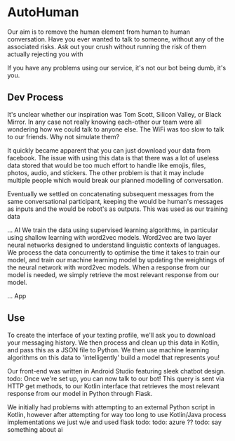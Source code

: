 # AutoHuman

Our aim is to remove the human element from human to human conversation. Have you ever wanted to talk to someone, without any of the associated risks. Ask out your crush without running the risk of them actually rejecting you with 

If you have any problems using our service, it's not our bot being dumb, it's you.

## Dev Process

It's unclear whether our inspiration was Tom Scott, Silicon Valley, or Black Mirror. In any case not really knowing each-other our team were all wondering how we could talk to anyone else. The WiFi was too slow to talk to our friends. Why not simulate them?

It quickly became apparent that you can just download your data from facebook. The issue with using this data is that there was a lot of useless data stored that would be too much effort to handle like emojis, files, photos, audio, and stickers.
The other problem is that it may include multiple people which would break our planned modelling of conversation.

Eventually we settled on concatenating subsequent messages from the same conversational participant, keeping the would be human's messages as inputs and the would be robot's as outputs. This was used as our training data

... AI
We train the data using supervised learning algorithms, in particular using shallow learning with word2vec models. Word2vec are two layer neural networks designed to understand linguistic contexts of languages. We process the data concurrently to optimise the time it takes to train our model, and train our machine learning model by updating the weightings of the neural network with word2vec models.  When a response from our model is needed, we simply retrieve the most relevant response from our model.

... App


## Use
To create the interface of your texting profile, we'll ask you to download your messaging history. We then process and clean up this data in Kotlin, and pass this as a JSON file to Python. We then use machine learning algorithms on this data to 'intelligently' build a model that represents you!

Our front-end was written in Android Studio featuring sleek chatbot design. todo:
Once we're set up, you can now talk to our bot! This query is sent via HTTP get methods, to our Kotlin interface that retrieves the most relevant response from our model in Python through Flask.

We initially had problems with attempting to an external Python script in Kotlin, however after attempting for way too long to use Kotlin/Java process implementations we just w/e and used flask todo:
todo: azure ??
todo: say something about ai
